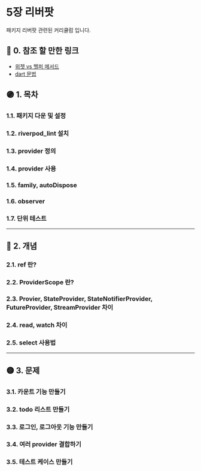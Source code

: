 # 5장 리버팟

패키지 리버팟 관련된 커리큘럼 입니다.

## 🔴 0. 참조 할 만한 링크

- [위젯 vs 헬퍼 메서드](https://www.youtube.com/watch?v=IOyq-eTRhvo)
- [dart 문법](https://gaudy-tulip-a0f.notion.site/2023-DART-9cb08f251e4a4f18b7d2abe66a943c17?pvs=4)

## 🟣 1. 목차

### 1.1. 패키지 다운 및 설정

### 1.2. riverpod_lint 설치

### 1.3. provider 정의

### 1.4. provider 사용

### 1.5. family, autoDispose

### 1.6. observer

### 1.7. 단위 테스트

***

## 🔵 2. 개념

### 2.1. ref 란?

### 2.2. ProviderScope 란?

### 2.3. Provier, StateProvider, StateNotifierProvider, FutureProvider, StreamProvider 차이

### 2.4. read, watch 차이

### 2.5. select 사용법

***

## 🟡 3. 문제

### 3.1. 카운트 기능 만들기

### 3.2. todo 리스트 만들기

### 3.3. 로그인, 로그아웃 기능 만들기

### 3.4. 여러 provider 결합하기

### 3.5. 테스트 케이스 만들기